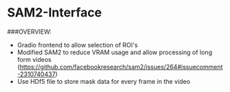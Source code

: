 # SAM2-Interface

###OVERVIEW:
- Gradio frontend to allow selection of ROI's
- Modified SAM2 to reduce VRAM usage and allow processing of long form videos (https://github.com/facebookresearch/sam2/issues/264#issuecomment-2310740437)
- Use HDf5 file to store mask data for every frame in the video
